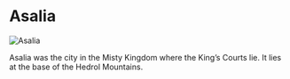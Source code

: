 # Asalia

![Asalia](https://c4.wallpaperflare.com/wallpaper/835/642/511/concept-art-artwork-castle-wallpaper-522b2a35227ef9c2ed96284601764d6b.jpg)

Asalia was the city in the Misty Kingdom where the King’s Courts lie. It lies at the base of the Hedrol Mountains.